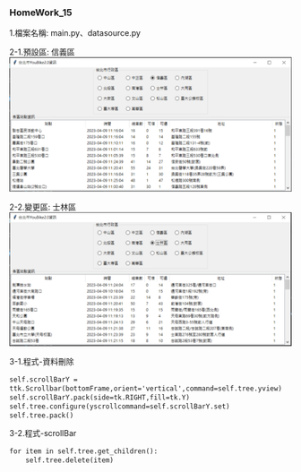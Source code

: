 ### HomeWork_15
1.檔案名稱: main.py、datasource.py

2-1.預設區: 信義區
![產出圖片](./images/homework_15_01.PNG)

2-2.變更區: 士林區
![產出圖片](./images/homework_15_02.PNG)

3-1.程式-資料刪除
```
self.scrollBarY = ttk.Scrollbar(bottomFrame,orient='vertical',command=self.tree.yview)
self.scrollBarY.pack(side=tk.RIGHT,fill=tk.Y)
self.tree.configure(yscrollcommand=self.scrollBarY.set)
self.tree.pack()
```

3-2.程式-scrollBar
```
for item in self.tree.get_children():
    self.tree.delete(item)
```